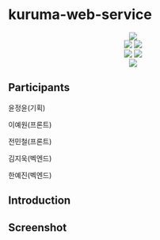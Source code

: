 # kuruma-web-service

<p align="center">
    <a href="https://next-likelion.co.kr/" target="_blank">
    <img src="https://github-badge-maker.herokuapp.com/badge?logo=likelion&name=Likelion&color=34567C"/>
  </a>
     <br/> 
     <img src="https://img.shields.io/badge/React-61DAFB?style=flat-square&logo=React&logoColor=white"/>
     <img src="https://img.shields.io/badge/NestJS-E0234E?style=flat-square&logo=NestJS&logoColor=white"/> 
     <br/>
     <img src="https://img.shields.io/badge/MySQL-4479A1?style=flat-square&logo=MySQL&logoColor=white"/>
     <img src="https://img.shields.io/badge/MongoDB-47A248?style=flat-square&logo=MongoDB&logoColor=white"/>
  <br/>
 <img src="https://img.shields.io/badge/Amazon%20AWS-232F3E?style=flat-square&logo=Amazon%20AWS&logoColor=white"/>
</p>

## Participants



윤정윤(기획)

이예원(프론트)

전민철(프론트)

김지욱(벡엔드)

한예진(벡엔드)


## Introduction


## Screenshot
